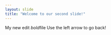 ```yaml
---
layout: slide
title: "Welcome to our second slide!"
---
```

My new edit *bold*file
Use the left arrow to go back!
